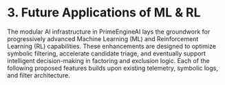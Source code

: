 # 3. Future Applications of ML & RL

The modular AI infrastructure in PrimeEngineAI lays the groundwork for progressively advanced Machine Learning (ML) and Reinforcement Learning (RL) capabilities. These enhancements are designed to optimize symbolic filtering, accelerate candidate triage, and eventually support intelligent decision-making in factoring and exclusion logic. Each of the following proposed features builds upon existing telemetry, symbolic logs, and filter architecture.

